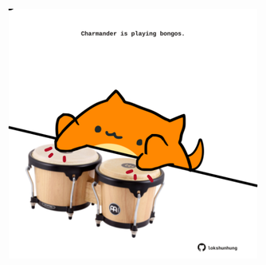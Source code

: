 <!-- built at 09/11/2021, 20:02:15 UTC -->
<p align="center">
  <img width="500" height="500" src="./ReadmeImage.svg">
</p>
